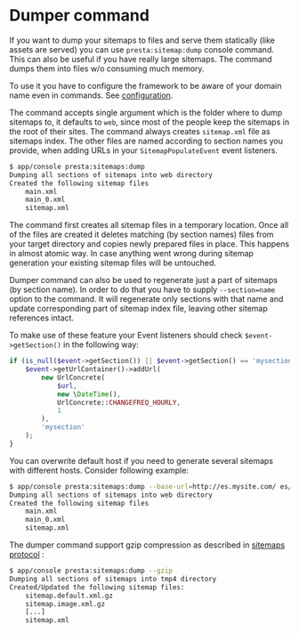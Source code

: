 # Dumper command

If you want to dump your sitemaps to files and serve them statically (like assets are served)
you can use `presta:sitemap:dump` console command. This can also be useful if you have really large sitemaps.
The command dumps them into files w/o consuming much memory.

To use it you have to configure the framework to be aware of your domain name even in commands.
See [configuration](2-Configuration.md#the-base-url-for-dumper).

The command accepts single argument which is the folder where to dump sitemaps to, it defaults to `web`, since
most of the people keep the sitemaps in the root of their sites.
The command always creates `sitemap.xml` file as sitemaps index. The other files are named according to section names
you provide, when adding URLs in your `SitemapPopulateEvent` event listeners.

```bash
$ app/console presta:sitemaps:dump
Dumping all sections of sitemaps into web directory
Created the following sitemap files
    main.xml
    main_0.xml
    sitemap.xml
```

The command first creates all sitemap files in a temporary location. Once all of the files are created
it deletes matching (by section names) files from your target directory and copies newly prepared files in place.
This happens in almost atomic way. In case anything went wrong during sitemap generation your existing sitemap files
will be untouched.

Dumper command can also be used to regenerate just a part of sitemaps (by section name). In order to do that
you have to supply `--section=name` option to the command. It will regenerate only sections with that name
and update corresponding part of sitemap index file, leaving other sitemap references intact.

To make use of these feature your Event listeners should check `$event->getSection()` in the following way:

```php
if (is_null($event->getSection()) || $event->getSection() == 'mysection') {
    $event->getUrlContainer()->addUrl(
        new UrlConcrete(
            $url,
            new \DateTime(),
            UrlConcrete::CHANGEFREQ_HOURLY,
            1
        ),
        'mysection'
    );
}
```

You can overwrite default host if you need to generate several sitemaps with different hosts.
Consider following example:

```bash
$ app/console presta:sitemaps:dump --base-url=http://es.mysite.com/ es/
Dumping all sections of sitemaps into web directory
Created the following sitemap files
    main.xml
    main_0.xml
    sitemap.xml
```

The dumper command support gzip compression as described in [sitemaps protocol][1] :

```bash
$ app/console presta:sitemaps:dump --gzip
Dumping all sections of sitemaps into tmp4 directory
Created/Updated the following sitemap files:
    sitemap.default.xml.gz
    sitemap.image.xml.gz
    [...]
    sitemap.xml
```

[1]: http://www.sitemaps.org/protocol.html#index
